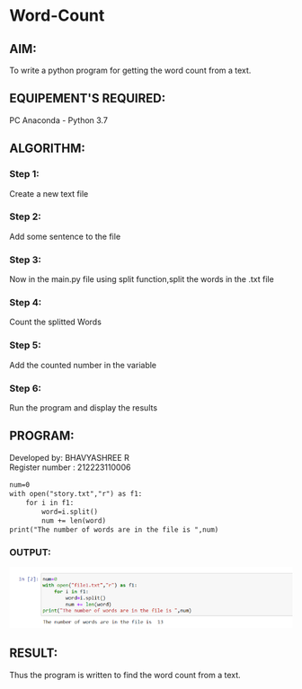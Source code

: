 # Word-Count
## AIM:
To write a python program for getting the word count from a text.
## EQUIPEMENT'S REQUIRED: 
PC
Anaconda - Python 3.7
## ALGORITHM: 
### Step 1:
Create a new text file
### Step 2: 
 Add some sentence to the file
### Step 3: 
Now in the main.py file using split function,split the words in the .txt file
### Step 4:  
Count the splitted Words
### Step 5: 
Add the counted number in the variable
### Step 6: 
Run the program and display the results
## PROGRAM:
Developed by: BHAVYASHREE R\
Register number : 212223110006
```
num=0
with open("story.txt","r") as f1:
    for i in f1:
        word=i.split()
        num += len(word)
print("The number of words are in the file is ",num)
```
### OUTPUT:
![alt text](<Screenshot 2024-05-16 195934.png>)

## RESULT:
Thus the program is written to find the word count from a text.
